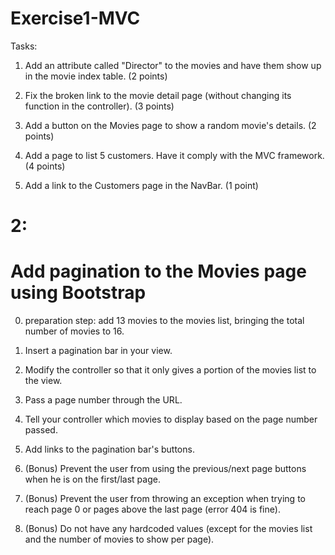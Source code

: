 # Exercise1-MVC

Tasks:

1. Add an attribute called "Director" to the movies and have them show up in the movie index table. (2 points)

2. Fix the broken link to the movie detail page (without changing its function in the controller). (3 points)

3. Add a button on the Movies page to show a random movie's details. (2 points)

4. Add a page to list 5 customers. Have it comply with the MVC framework. (4 points)

5. Add a link to the Customers page in the NavBar. (1 point)

# 2:

# Add pagination to the Movies page using Bootstrap

0. preparation step: add 13 movies to the movies list, bringing the total number of movies to 16.

1. Insert a pagination bar in your view.

2. Modify the controller so that it only gives a portion of the movies list to the view.

3. Pass a page number through the URL.

4. Tell your controller which movies to display based on the page number passed.

5. Add links to the pagination bar's buttons.

6. (Bonus) Prevent the user from using the previous/next page buttons when he is on the first/last page.

7. (Bonus) Prevent the user from throwing an exception when trying to reach page 0 or pages above the last page (error 404 is fine).

8. (Bonus) Do not have any hardcoded values (except for the movies list and the number of movies to show per page).
